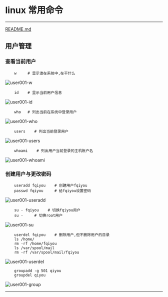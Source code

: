 
# linux 常用命令  
--- 

[README.md](../README.md) 

## 用户管理

### 查看当前用户

        w     # 显示谁在系统中,在干什么
![user001-w](http://oexsq013r.bkt.clouddn.com/hadoop/linux/user/w.png)

        id    # 显示当前用户信息
![user001-id](http://oexsq013r.bkt.clouddn.com/hadoop/linux/user/id.png)

        who   # 列出当前在系统中登录用户
![user001-who](http://oexsq013r.bkt.clouddn.com/hadoop/linux/user/who.png)

        users    # 列出当前登录用户
![user001-users](http://oexsq013r.bkt.clouddn.com/hadoop/linux/user/users.png)

        whoami    # 列出用户当前登录的主机账户名  
![user001-whoami](http://oexsq013r.bkt.clouddn.com/hadoop/linux/user/whoami.png)

### 创建用户与更改密码

        useradd fqiyou    # 创建用户fqiyou
        passwd fqiyou     # 给fqiyou设置密码
![user001-useradd](http://oexsq013r.bkt.clouddn.com/hadoop/linux/user/useradd.png)

        su - fqiyou    # 切换fqiyou用户
        su -     # 切换root用户
![user001-su](http://oexsq013r.bkt.clouddn.com/hadoop/linux/user/su.png)

        userdel fqiyou    # 删除用户,但不删除用户的目录
        ls /home/
        rm -rf /home/fqiyou
        ls /var/spool/mail      
        rm -rf /var/spool/mail/fqiyou  
![user001-userdel](http://oexsq013r.bkt.clouddn.com/hadoop/linux/user/userdel.png)

        groupadd -g 501 qiyou
        groupdel qiyou
![user001-group](http://oexsq013r.bkt.clouddn.com/hadoop/linux/user/group.png)

---
